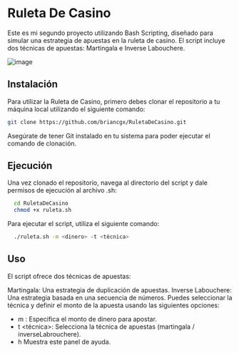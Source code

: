 # Ruleta De Casino

Este es mi segundo proyecto utilizando Bash Scripting, diseñado para simular una estrategia de apuestas en la ruleta de casino. El script incluye dos técnicas de apuestas: Martingala e Inverse Labouchere.

![image](https://github.com/briancgx/RuletaDeCasino/assets/118696146/b2dda4cc-69d2-4643-adb1-220354432079)

## Instalación
Para utilizar la Ruleta de Casino, primero debes clonar el repositorio a tu máquina local utilizando el siguiente comando:
```bash
git clone https://github.com/briancgx/RuletaDeCasino.git
```
Asegúrate de tener Git instalado en tu sistema para poder ejecutar el comando de clonación.

## Ejecución
Una vez clonado el repositorio, navega al directorio del script y dale permisos de ejecución al archivo .sh:
```bash
  cd RuletaDeCasino
  chmod +x ruleta.sh
```
Para ejecutar el script, utiliza el siguiente comando:
```bash
  ./ruleta.sh -m <dinero> -t <técnica>
```

## Uso
El script ofrece dos técnicas de apuestas:

Martingala: Una estrategia de duplicación de apuestas.
Inverse Labouchere: Una estrategia basada en una secuencia de números.
Puedes seleccionar la técnica y definir el monto de la apuesta usando las siguientes opciones:

- m <dinero>: Especifica el monto de dinero para apostar.
- t <técnica>: Selecciona la técnica de apuestas (martingala / inverseLabrouchere).
- h Muestra este panel de ayuda.
